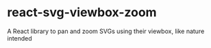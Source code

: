 # react-svg-viewbox-zoom
A React library to pan and zoom SVGs using their viewbox, like nature intended
